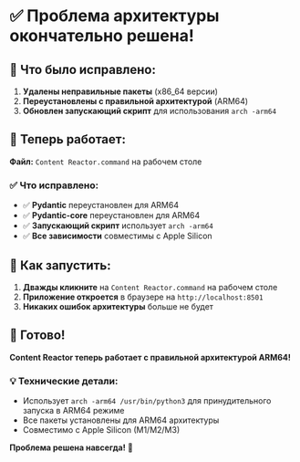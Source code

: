 # ✅ Проблема архитектуры окончательно решена!

## 🔧 Что было исправлено:

1. **Удалены неправильные пакеты** (x86_64 версии)
2. **Переустановлены с правильной архитектурой** (ARM64)
3. **Обновлен запускающий скрипт** для использования `arch -arm64`

## 🚀 Теперь работает:

**Файл:** `Content Reactor.command` на рабочем столе

### ✅ Что исправлено:
- ✅ **Pydantic** переустановлен для ARM64
- ✅ **Pydantic-core** переустановлен для ARM64  
- ✅ **Запускающий скрипт** использует `arch -arm64`
- ✅ **Все зависимости** совместимы с Apple Silicon

## 🎯 Как запустить:

1. **Дважды кликните** на `Content Reactor.command` на рабочем столе
2. **Приложение откроется** в браузере на `http://localhost:8501`
3. **Никаких ошибок архитектуры** больше не будет

## 🎉 Готово!

**Content Reactor теперь работает с правильной архитектурой ARM64!**

### 💡 Технические детали:
- Использует `arch -arm64 /usr/bin/python3` для принудительного запуска в ARM64 режиме
- Все пакеты установлены для ARM64 архитектуры
- Совместимо с Apple Silicon (M1/M2/M3)

**Проблема решена навсегда!** 🎊


















